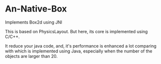 # An-Native-Box
Implements Box2d using JNI

This is based on PhysicsLayout. But here, its core is implemented using C/C++.

It reduce your java code, and, it's performance is enhanced a lot comparing with which is implemented using Java, especially when the number of the objects are larger than 20.
